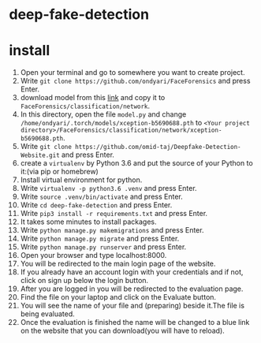 # deep-fake-detection

# install
1. Open your terminal and go to somewhere you want to create project.
1. Write `git clone https://github.com/ondyari/FaceForensics` and press Enter.
1. download model from this [link](https://data.lip6.fr/cadene/pretrainedmodels/xception-b5690688.pth) and copy it to `FaceForensics/classification/network`.
1. In this directory, open the file `model.py` and change `/home/ondyari/.torch/models/xception-b5690688.pth` to `<Your project directory>/FaceForensics/classification/network/xception-b5690688.pth`.
1. Write `git clone https://github.com/omid-taj/Deepfake-Detection-Website.git` and press Enter.
1. create a `virtualenv` by Python 3.6 and put the source of your Python to it:(via pip or homebrew)
1. Install virtual environment for python.
1. Write `virtualenv -p python3.6 .venv` and press Enter.
1. Write `source .venv/bin/activate` and press Enter.
1. Write `cd deep-fake-detection` and press Enter.
1. Write `pip3 install -r requirements.txt` and press Enter.
1. It takes some minutes to install packages.
1. Write `python manage.py makemigrations` and press Enter.
1. Write `python manage.py migrate` and press Enter.
1. Write `python manage.py runserver` and press Enter.
16. Open your browser and type localhost:8000.
17. You will be redirected to the main login page of the website.
18. If you already have an account login with your credentials and if not, click on sign up below the login button.
19. After you are logged in you will be redirected to the evaluation page. 
20. Find the file on your laptop and click on the Evaluate button.
21. You will see the name of your file and (preparing) beside it.The file is being evaluated.
22. Once the evaluation is finished the name will be changed to a blue link on the website that you can download(you will have to reload).



